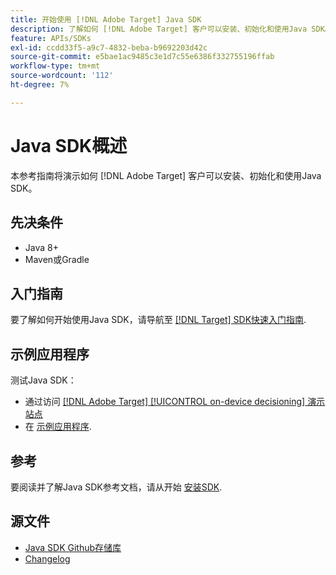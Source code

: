 ```yaml
---
title: 开始使用 [!DNL Adobe Target] Java SDK
description: 了解如何 [!DNL Adobe Target] 客户可以安装、初始化和使用Java SDK。
feature: APIs/SDKs
exl-id: ccdd33f5-a9c7-4832-beba-b9692203d42c
source-git-commit: e5bae1ac9485c3e1d7c55e6386f332755196ffab
workflow-type: tm+mt
source-wordcount: '112'
ht-degree: 7%

---
```


# Java SDK概述

本参考指南将演示如何 [!DNL Adobe Target] 客户可以安装、初始化和使用Java SDK。

## 先决条件

* Java 8+
* Maven或Gradle

## 入门指南

要了解如何开始使用Java SDK，请导航至 [[!DNL Target] SDK快速入门指南](../sdk-guides/getting-started/getting-started.md).

## 示例应用程序

测试Java SDK：

* 通过访问 [[!DNL Adobe Target] [!UICONTROL on-device decisioning] 演示站点](https://github.com/adobe/on-device-decisioning-demo-site)
* 在 [示例应用程序](../sdk-guides/sample-apps/sample-apps.md).

## 参考

要阅读并了解Java SDK参考文档，请从开始 [安装SDK](install-sdk.md).

## 源文件

* [Java SDK Github存储库](https://github.com/adobe/target-java-sdk)
* [Changelog](https://github.com/adobe/target-java-sdk/blob/master/CHANGELOG.md)
